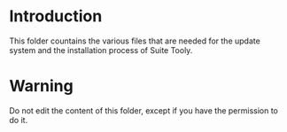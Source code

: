 # Introduction
This folder countains the various files that are needed for the update system and the installation process of Suite Tooly.
# Warning
Do not edit the content of this folder, except if you have the permission to do it.
